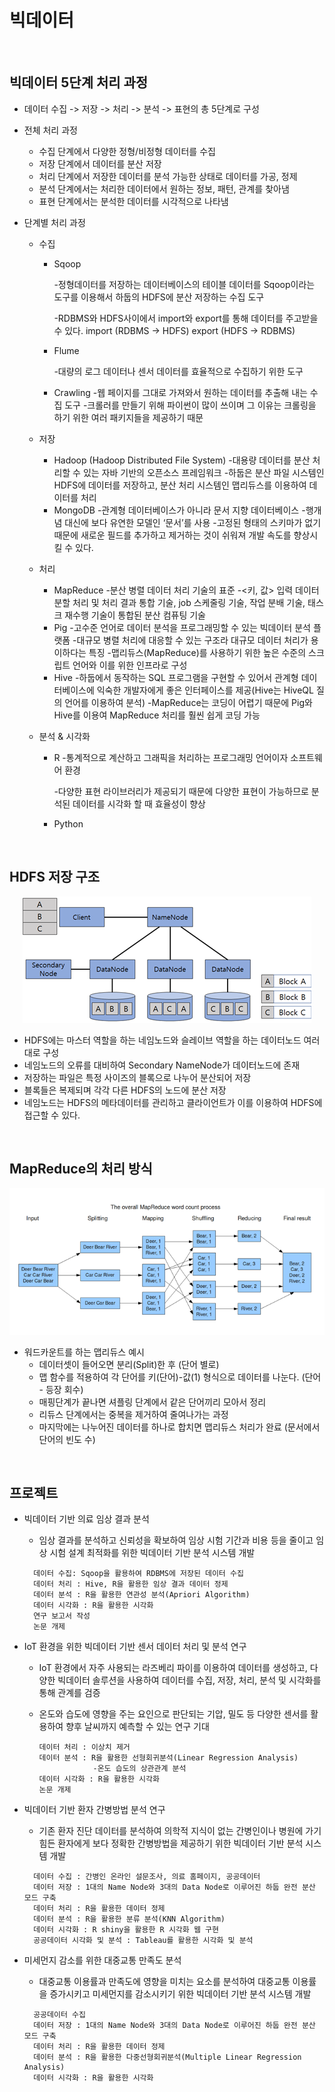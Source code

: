 # 빅데이터

<br>

## 빅데이터 5단계 처리 과정

- 데이터 수집 -> 저장 -> 처리 -> 분석 -> 표현의 총 5단계로 구성

- 전체 처리 과정

  - 수집 단계에서 다양한 정형/비정형 데이터를 수집
  - 저장 단계에서 데이터를 분산 저장
  - 처리 단계에서 저장한 데이터를 분석 가능한 상태로 데이터를 가공, 정제
  - 분석 단계에서는 처리한 데이터에서 원하는 정보, 패턴, 관계를 찾아냄
  - 표현 단계에서는 분석한 데이터를 시각적으로 나타냄

- 단계별 처리 과정

  - 수집

    - Sqoop

      -정형데이터를 저장하는 데이터베이스의 테이블 데이터를 Sqoop이라는 도구를 이용해서 하둡의 HDFS에 분산 저장하는 수집 도구

      -RDBMS와 HDFS사이에서 import와 export를 통해 데이터를 주고받을 수 있다. import (RDBMS -> HDFS) export (HDFS -> RDBMS)

    - Flume

      -대량의 로그 데이터나 센서 데이터를 효율적으로 수집하기 위한 도구

    - Crawling
      -웹 페이지를 그대로 가져와서 원하는 데이터를 추출해 내는 수집 도구
      -크롤러를 만들기 위해 파이썬이 많이 쓰이며 그 이유는 크롤링을 하기 위한 여러 패키지들을 제공하기 때문

  - 저장

    - Hadoop (Hadoop Distributed File System)
      -대용량 데이터를 분산 처리할 수 있는 자바 기반의 오픈소스 프레임워크
      -하둡은 분산 파일 시스템인 HDFS에 데이터를 저장하고, 분산 처리 시스템인 맵리듀스를 이용하여 데이터를 처리
    - MongoDB
      -관계형 데이터베이스가 아니라 문서 지향 데이터베이스
      -행개념 대신에 보다 유연한 모델인 ‘문서’를 사용
      -고정된 형태의 스키마가 없기 때문에 새로운 필드를 추가하고 제거하는 것이 쉬워져 개발 속도를 향상시킬 수 있다.

  - 처리

    - MapReduce
      -분산 병렬 데이터 처리 기술의 표준
      -<키, 값> 입력 데이터 분할 처리 및 처리 결과 통합 기술, job 스케줄링 기술, 작업 분배 기술, 태스크 재수행 기술이 통합된 분산 컴퓨팅 기술
    - Pig
      -고수준 언어로 데이터 분석을 프로그래밍할 수 있는 빅데이터 분석 플랫폼
      -대규모 병렬 처리에 대응할 수 있는 구조라 대규모 데이터 처리가 용이하다는 특징
      -맵리듀스(MapReduce)를 사용하기 위한 높은 수준의 스크립트 언어와 이를 위한 인프라로 구성
    - Hive
      -하둡에서 동작하는 SQL 프로그램을 구현할 수 있어서 관계형 데이터베이스에 익숙한 개발자에게 좋은 인터페이스를 제공(Hive는 HiveQL 질의 언어를 이용하여 분석)
      -MapReduce는 코딩이 어렵기 때문에 Pig와 Hive를 이용여 MapReduce 처리를 훨씬 쉽게 코딩 가능

  - 분석 & 시각화

    - R
      -통계적으로 계산하고 그래픽을 처리하는 프로그래밍 언어이자 소프트웨어 환경

      -다양한 표현 라이브러리가 제공되기 때문에 다양한 표현이 가능하므로 분석된 데이터를 시각화 할 때 효율성이 향상

    - Python

<br>

## HDFS 저장 구조

<p align="center">
    <img src="../img/HDFS.png">
</p>

- HDFS에는 마스터 역할을 하는 네임노드와 슬레이브 역할을 하는 데이터노드 여러 대로 구성
- 네임노드의 오류를 대비하여 Secondary NameNode가 데이터노드에 존재
- 저장하는 파일은 특정 사이즈의 블록으로 나누어 분산되어 저장
- 블록들은 복제되며 각각 다른 HDFS의 노드에 분산 저장
- 네임노드는 HDFS의 메타데이터를 관리하고 클라이언트가 이를 이용하여 HDFS에 접근할 수 있다.

<br>

## MapReduce의 처리 방식

<p align="center">
    <img src="../img/MapReduce.png">
</p>

- 워드카운트를 하는 맵리듀스 예시
  - 데이터셋이 들어오면 분리(Split)한 후 (단어 별로)
  - 맵 함수를 적용하여 각 단어를 키(단어)-값(1) 형식으로 데이터를 나눈다. (단어 - 등장 회수)
  - 매핑단계가 끝나면 셔플링 단계에서 같은 단어끼리 모아서 정리
  - 리듀스 단계에서는 중복을 제거하여 줄여나가는 과정
  - 마지막에는 나누어진 데이터를 하나로 합치면 맵리듀스 처리가 완료 (문서에서 단어의 빈도 수)

<br>

## 프로젝트

- 빅데이터 기반 의료 임상 결과 분석

  - 임상 결과를 분석하고 신뢰성을 확보하여 임상 시험 기간과 비용 등을 줄이고 임상 시험 설계 최적화를 위한 빅데이터 기반 분석 시스템 개발

  ```
    데이터 수집: Sqoop을 활용하여 RDBMS에 저장된 데이터 수집
    데이터 처리 : Hive, R을 활용한 임상 결과 데이터 정제
    데이터 분석 : R을 활용한 연관성 분석(Apriori Algorithm)
    데이터 시각화 : R을 활용한 시각화
    연구 보고서 작성
    논문 개제
  ```

- IoT 환경을 위한 빅데이터 기반 센서 데이터 처리 및 분석 연구

  - IoT 환경에서 자주 사용되는 라즈베리 파이를 이용하여 데이터를 생성하고, 다양한 빅데이터 솔루션을 사용하여 데이터를 수집, 저장, 처리, 분석 및 시각화를 통해 관계를 검증

  - 온도와 습도에 영향을 주는 요인으로 판단되는 기압, 밀도 등 다양한 센서를 활용하여 향후 날씨까지 예측할 수 있는 연구 기대  

    ```
    데이터 처리 : 이상치 제거
    데이터 분석 : R을 활용한 선형회귀분석(Linear Regression Analysis) 
                -온도 습도의 상관관계 분석
    데이터 시각화 : R을 활용한 시각화
    논문 개제
    ```

    

- 빅데이터 기반 환자 간병방법 분석 연구

  - 기존 환자 진단 데이터를 분석하여 의학적 지식이 없는 간병인이나 병원에 가기 힘든 환자에게 보다 정확한 간병방법을 제공하기 위한 빅데이터 기반 분석 시스템 개발

  ```
    데이터 수집 : 간병인 온라인 설문조사, 의료 홈페이지, 공공데이터
    데이터 저장 : 1대의 Name Node와 3대의 Data Node로 이루어진 하둡 완전 분산 모드 구축
    데이터 처리 : R을 활용한 데이터 정제
    데이터 분석 : R을 활용한 분류 분석(KNN Algorithm)
    데이터 시각화 : R shiny을 활용한 R 시각화 웹 구현
    공공데이터 시각화 및 분석 : Tableau를 활용한 시각화 및 분석
  ```

- 미세먼지 감소를 위한 대중교통 만족도 분석

  - 대중교통 이용률과 만족도에 영향을 미치는 요소를 분석하여 대중교통 이용률을 증가시키고 미세먼지를 감소시키기 위한 빅데이터 기반 분석 시스템 개발

  ```
    공공데이터 수집
    데이터 저장 : 1대의 Name Node와 3대의 Data Node로 이루어진 하둡 완전 분산 모드 구축
    데이터 처리 : R을 활용한 데이터 정제
    데이터 분석 : R을 활용한 다중선형회귀분석(Multiple Linear Regression Analysis)
    데이터 시각화 : R을 활용한 시각화
  ```
  